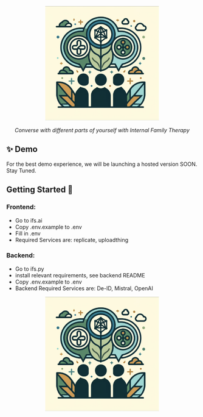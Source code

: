 <p align="center">
  <img src="https://raw.githubusercontent.com/hackgoofer/IFS.AI/ef29cbb223b86d12d2d497057601a00f92a7cfb0/ifs.ai/public/social.png?token=GHSAT0AAAAAACFT7GCPZQCBJJOQMNYU66IOZQI4DBA" height="300" alt="IFS.AI Logo"/>
</p>

<p align="center">
  <em> Converse with different parts of yourself with Internal Family Therapy </em>
</p>

## ✨ Demo
For the best demo experience, we will be launching a hosted version SOON. Stay Tuned.

## Getting Started :rocket:

### Frontend:
- Go to ifs.ai
- Copy .env.example to .env
- Fill in .env
- Required Services are: replicate, uploadthing

### Backend:
- Go to ifs.py
- install relevant requirements, see backend README
- Copy .env.example to .env
- Backend Required Services are: De-ID, Mistral, OpenAI

<p align="center">
  <img src="https://raw.githubusercontent.com/hackgoofer/IFS.AI/ef29cbb223b86d12d2d497057601a00f92a7cfb0/ifs.ai/public/social.png?token=GHSAT0AAAAAACFT7GCPZQCBJJOQMNYU66IOZQI4DBA" height="300" alt="IFS.AI Logo"/>
</p>



